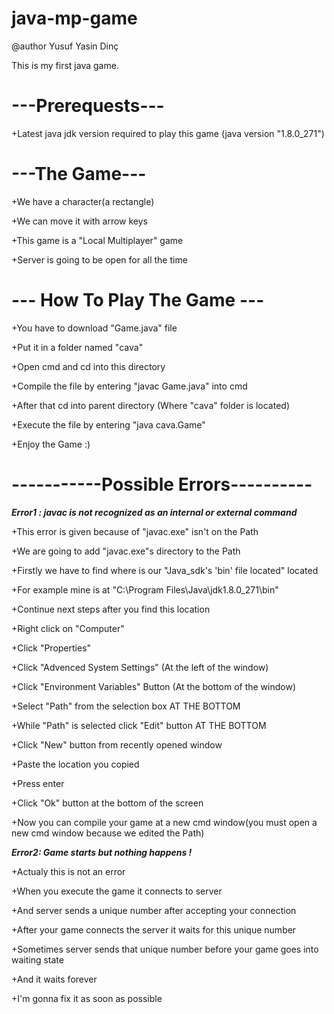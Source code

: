 # java-mp-game

@author Yusuf Yasin Dinç

This is my first java game.

# ---Prerequests---

+Latest java jdk version required to play this game (java version "1.8.0_271")


# ---The Game---

+We have a character(a rectangle)

+We can move it with arrow keys

+This game is a "Local Multiplayer" game

+Server is going to be open for all the time



# --- How To Play The Game ---

+You have to download "Game.java" file

+Put it in a folder named "cava"

+Open cmd and cd into this directory

+Compile the file by entering "javac Game.java" into cmd

+After that cd into parent directory (Where "cava" folder is located)

+Execute the file by entering "java cava.Game"

+Enjoy the Game :)




# -----------Possible Errors----------


***Error1 : javac is not recognized as an internal or external command***

+This error is given because of "javac.exe" isn't on the Path

+We are going to add "javac.exe"s directory to the Path

+Firstly we have to find where is our "Java_sdk's 'bin' file located" located

+For example mine is at "C:\Program Files\Java\jdk1.8.0_271\bin"

+Continue next steps after you find this location

+Right click on "Computer"

+Click "Properties"

+Click "Advenced System Settings" (At the left of the window)

+Click "Environment Variables" Button (At the bottom of the window)

+Select "Path" from the selection box AT THE BOTTOM

+While "Path" is selected click "Edit" button AT THE BOTTOM

+Click "New" button from recently opened window

+Paste the location you copied 

+Press enter

+Click "Ok" button at the bottom of the screen

+Now you can compile your game at a new cmd window(you must open a new cmd window because we edited the Path)


***Error2: Game starts but nothing happens !***

+Actualy this is not an error

+When you execute the game it connects to server

+And server sends a unique number after accepting your connection

+After your game connects the server it waits for this unique number

+Sometimes server sends that unique number before your game goes into waiting state

+And it waits forever

+I'm gonna fix it as soon as possible









